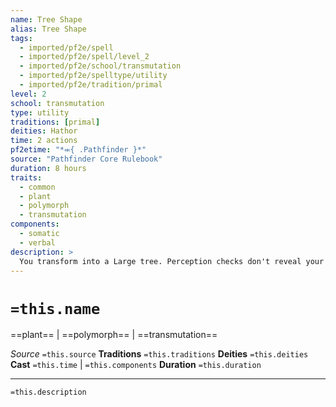```yaml
---
name: Tree Shape
alias: Tree Shape
tags:
  - imported/pf2e/spell
  - imported/pf2e/spell/level_2
  - imported/pf2e/school/transmutation
  - imported/pf2e/spelltype/utility
  - imported/pf2e/tradition/primal
level: 2
school: transmutation
type: utility
traditions: [primal]
deities: Hathor
time: 2 actions
pf2etime: "*⬺{ .Pathfinder }*"
source: "Pathfinder Core Rulebook"
duration: 8 hours
traits:
  - common
  - plant
  - polymorph
  - transmutation
components:
  - somatic
  - verbal
description: >
  You transform into a Large tree. Perception checks don't reveal your true nature, but a successful Nature or Survival check against your spell DC reveals that you appear to be a tree that is strangely new to the area. While in tree form, you can observe everything around you, but you can't act other than to end the spell, and your turn, by using a single action, which has the concentrate trait. As a tree, your AC is 20, and only status bonuses, status penalties, circumstance bonuses, and circumstance penalties affect you. Any successes and critical successes you roll on Reflex saves are failures.
---
```

# `=this.name`
==plant== | ==polymorph== | ==transmutation==

*Source* `=this.source`
**Traditions** `=this.traditions`
**Deities** `=this.deities`
**Cast** `=this.time` | `=this.components`
**Duration** `=this.duration`

***
`=this.description`
